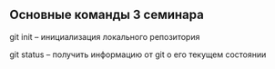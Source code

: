 ## Основные команды 3 семинара

git init – инициализация локального репозитория

git status – получить информацию от git о его текущем состоянии
